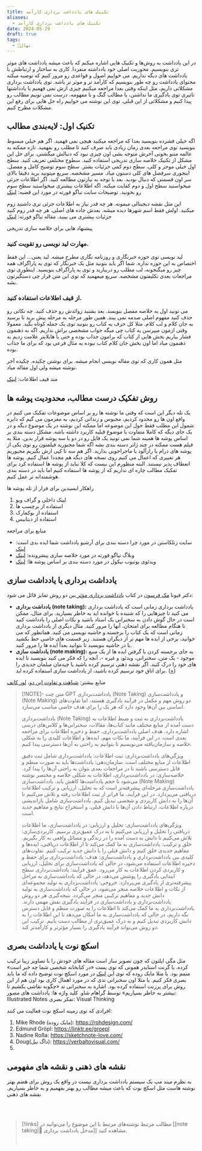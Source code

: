 ```yaml
---
title: تکنیک های یادداشت برداری کارآمد
aliases:
  - تکنیک های یادداشت برداری کارآمد
date: 2024-05-29
draft: true
tags:
  - 🌱نهال
---
```

در این یادداشت به روش‌ها و تکنیک هایی اشاره میکنم که باعث میشه یادداشت های موثر تری بنویسیم. محوریت اصلی خود یادداشته منفردا. کاری به ساختار و ارتباطش با یادداشت های دیگه نداریم. می خواییم اصول و قواعدی رو مرور کنیم که توصیه میکنه محتوای یادداشت رو چه طور بنویسیم که کارآمد تر و موثر تر باشه.
توی یادداشت برداری مشکلاتی داریم، مثل اینکه وقتی بعدا مراجعه میکنیم چیزی ازش نمی فهمیم یا یادداشتها تاثیری توی یادگیری ما نداشتن، یا مطالب گنگ و نا مفهومه، درست نمی تونیم مطالب رو پیدا کنیم و مشکلاتی از این قبلی.
توی این نوشته می خواییم راه حل هایی برای رفع این مشکلات مطرح کنیم.

## تکنیک اول: لایه‌بندی مطالب
اگه خیلی فشرده بنویسید بعدا که مراجعه میکنید هیچی نمی فهمید. اگر هم خیلی مبسوط بنویسید توی مراجعه بعدی زمان زیادی باید صرف کنید تا مطلب رو بفهمید. تازه ممکنه یه عالمه متنو بخونی آخرش متوجه بشی اون چیزی نبود که دنبالش میگشتی.
برای حل این مشکل از تکنیک خلاصه سازی تدریجی استفاده کنید. سطوح مختلفی تعریف کنید. سطح اول خیلی موجز و کلی، سطح دوم کمی جزئیات بشتر. سطح سوم توضیح کامل و مفصل. اینجوری سرفصل های کلی دستون میاد. مسیر مشخصه. سریع میتونید برید دقیقا بالای سر اون قسمتی که دنبال بودید. بعد با توجه به نیازتون مطالعه کنید. اگر اطلاعات جزئی میخواستید سطح اول و دوم کفایت میکنه. اگه اطلاعات بیشتری میخواستید سطح سوم رو بخونید.
توضیحات سایت تیاگو فورته در مورد این قضیه: [لینک](https://fortelabs.com/blog/progressive-summarization-a-practical-technique-for-designing-discoverable-notes/)


این مثل نقشه دیجیتالی میمونه. هر چه قدر نیاز به اطلاعات جزئی تری داشتید زوم میکنید. اولش فقط اسم شهرها دیده میشه. بعدش جاده های اصلی. هر چه قدر زوم کنید جزئیات بیشتری می بینید.
مقاله تیاگو فورته: [لینک](https://medium.com/praxis-blog/how-to-use-evernote-for-your-creative-workflow-f048f0aa3ed1)

پیشنهاد هایی برای خلاصه سازی تدریجی

### مهارت لید نویسی رو تقویت کنید.
لید نویسی توی حوزه خبرنگاری و روزنامه نگاری مطرح میشه. لید یعنی...
این فقط اختصاص به این حوزه نداره. شما اگر باید بتونید مثل یک خبرنگار که توی یه پاراگراف همه چیز رو میگنجونه، لب مطلب رو دربیارید و توی یه پاراگراف بنویسید. اینطوری توی مراجعات بعدی تکلیفتون مشخصه. سریع میفهمید که توی این متن قرار چی دستگیرتون بشه.

### از قیف اطلاعات استفاده کنید.
می تونید اول یه خلاصه مفصل بنویسد. بعد بشنید زوائدش رو حذف کنید. چه نکاتی رو حذف کنید مفهوم اصلی صدمه نمی بیند. همین طور مرحله به مرحله پیش برید تا برسید به جان کلام و لب کلام. مثلا کل حرف یه کتاب رو بتونید توی یک جمله کوتاه بگید.
معمولا وقتی ازمون میپرسن یه کتاب چی میگه جواب مشخصی براش نداریم. اگه به ذهنمون فشار بیاریم بخش هایی از کتاب که برامون جذاب بوده و حتی با هایلایتر علامت زدیم به ذهنمون میاد اما اون بخش جان کلام کتاب نبوده یه مثال فرعی بود که برای ما جذاب بوده. 

مثل همون کاری که توی مقاله نویسی انجام میشه. برای نوشتن چکیده. چکیده آخر نوشته میشه ولی اول مقاله میاد.

متد قیف اطلاعات: [لینک](https://sheridancollege.libguides.com/takingnotesmodule/taking-notes-from-textbooks/information-funnel-method)


## روش تفکیک درست مطالب، محدودیت پوشه ها
یک تله دیگر این است که وقتی ما نوشته ها رو بر اساس موضوعات تفکیک می کنیم در واقع اون ها رو محدود کردیم، محبوس و زندانی کردیم، به مغزمون می گیم که دایره شمول این مطلب فقط حول این موضوعه اما ممکنه این نوشته در یک موضوع دیگه و در یک جای دیگه که کاملا متفاوت با موضوع قبلیه کاربرد داشته باشه. مشکل دسته بندی بر اساس پوشه ها همینه شما نمی تونید یک فایل رو در دو یا سه پوشه قرار بدین. مثلا یه فیلم هست ممکنه در چند ژانر دسته بندی بشه اگه شما مجبورید فیلمتون رو توی یکی از پوشه های درام یا رازآلود یا ماجراجویی بذارید. اگر هم سه تا کپی ازش بگیریم مجبوریم هر تغییری که اعمال می کنیم روی نسخه های دیگه هم مجددا عمال کنیم. پوشه ها انعطاف پذیر نیستند. 
البته منظورم این نیست که کلا نباید از پوشه ها استفاده کرد برای تفکیک مطالب چاره ای نداریم که از پوشه ها استفاده کنیم اما باید در دسته بندی هوشمندانه تر عمل کنیم.

راهکار ابسیدین برای فرار از تله پوشه ها
1. لینک داخلی و گراف ویو
2. استفاده از برچسب ها
3. استفاده از بوکمارک
4. استفاده از دیتابیس

منابع برای مراجعه
- سایت زتلکاستن در مورد چرا دسته بندی برای آرشیو یادداشت شما ایده بدی است: [لینک](https://zettelkasten.de/posts/no-categories/)
- وبلاگ تیاگو فورته در مورد خلاصه سازی پیشرونده: [لینک](https://fortelabs.com/blog/progressive-summarization-a-practical-technique-for-designing-discoverable-notes/)
- ویدئوی یوتیوب نیکول در مورد دسته بندی بر اساس پوشه ها: [لینک](https://www.youtube.com/watch?v=vS-b_RUtL1A)


## یادداشت برداری یا یادداشت سازی
دکتر فیونا [مک فرسون](https://www.amazon.com/stores/author/B0034OX4L6/about?ingress=0&visitId=5056e2dc-ad36-404e-8c3e-7fad8cb9f3af) در کتاب [یادداشت برداری مؤثر ](https://www.amazon.com/Effective-Notetaking-Study-Skills-McPherson/dp/1927166527/?_encoding=UTF8&pd_rd_w=FX4Jw&content-id=amzn1.sym.579192ca-1482-4409-abe7-9e14f17ac827&pf_rd_p=579192ca-1482-4409-abe7-9e14f17ac827&pf_rd_r=131-9099291-0023604&pd_rd_wg=EQplC&pd_rd_r=4ca40121-a196-46f4-970d-b47a01931f3d&ref_=aufs_ap_sc_dsk)بین دو روش تمایز قائل می شود:
- **یادداشت برداری (note taking):**  یادداشت برداری زمانی است که یادداشت برداری می کنید تا چیزهایی را که شنیده یا خوانده اید به خاطر بسپارید. برای مثال، ممکن است در حال گوش دادن به سخنرانی یک استاد باشید و نکات اصلی را یادداشت کنید تا هنگام مطالعه برای امتحان، آنها را مرور کنید. مثال دیگری از یادداشت برداری زمانی است که یک کتاب را برجسته و حاشیه نویسی می کنید. همانطور که می خوانید، برخی از ایده ها مهم تر از دیگران هستند. زیر قسمت های خاصی خط بکشید یا در حاشیه بنویسید تا بتوانید بعداً ایده ها را مرور کنید.
- **یادداشت سازی (note making):** به جای برجسته کردن یا گرفتن ایده ها از یک منبع موجود - یک متن، سخنرانی، ویدئو، و غیره -، آنچه را که فکر می کنید بنویسید تا ایده های خود را درک کنید. اگر نقشه ذهنی ترسیم کرده باشید یا چیدمان مبلمان جدیدی را برای اتاق خود ترسیم کرده باشید، از یادداشت سازی استفاده کرده اید. ([+](https://jarango.com/2023/01/26/note-taking-and-note-making/))

منابع بیشتر: [شباهت و تفاوت این دو](https://bscholarly.com/differences-between-note-taking-and-note-making/)، [لور کانف](https://nesslabs.com/from-note-taking-to-note-making)

> [!NOTE]- متن چت GPT
> یادداشت‌برداری (Note Taking) و یادداشت‌سازی (Note Making) دو روش مهم و مکمل در فرآیند یادگیری هستند، اما تفاوت‌های اساسی بین آن‌ها وجود دارد که هر یک را برای هدف خاصی مناسب می‌سازد.
> 
> یادداشت‌برداری (Note Taking)
> یادداشت‌برداری به ثبت و ضبط اطلاعات به دست آمده از منابع مختلف مانند کتاب‌ها، مقالات، سخنرانی‌ها و کلاس‌های درسی اشاره دارد. هدف اصلی یادداشت‌برداری، حفظ و ذخیره اطلاعات برای مراجعه بعدی است. در این فرآیند، ما نکات مهم، ایده‌ها و اطلاعات کلیدی را به شکلی خلاصه و سازمان‌یافته می‌نویسیم تا بتوانیم به راحتی به آن‌ها دسترسی پیدا کنیم.
> 
> ویژگی‌های یادداشت‌برداری:
> ثبت اطلاعات: یادداشت‌برداری شامل ثبت دقیق اطلاعات از منابع مختلف است.
> سازمان‌دهی: یادداشت‌ها باید به صورت منظم و قابل دسترسی باشند تا در مراجعات بعدی بتوان به راحتی آن‌ها را پیدا کرد.
> خلاصه‌سازی: در یادداشت‌برداری، اطلاعات به شکلی خلاصه و مختصر نوشته می‌شود تا حجم یادداشت‌ها کاهش یابد.
> یادداشت‌سازی (Note Making)
> یادداشت‌سازی مرحله‌ای پیشرفته‌تر است که به تحلیل، ارزیابی و ترکیب اطلاعات دریافتی می‌پردازد. در این فرآیند، ما فراتر از ثبت اطلاعات رفته و تلاش می‌کنیم تا آن‌ها را به دانش کاربردی و شخصی تبدیل کنیم. یادداشت‌سازی شامل بازاندیشی درباره اطلاعات، ارتباط دادن آن‌ها با دانش قبلی، و استخراج نتایج و مفاهیم جدید است.
> 
> ویژگی‌های یادداشت‌سازی:
> تحلیل و ارزیابی: در یادداشت‌سازی، ما اطلاعات دریافتی را تحلیل و ارزیابی می‌کنیم تا به درک عمیق‌تری برسیم.
> کاربردی‌سازی: تلاش می‌کنیم تا دانش به دست آمده را در زندگی و مسائل واقعی به کار بگیریم.
> خلق و ترکیب: یادداشت‌سازی به ما کمک می‌کند تا از اطلاعات دریافتی، ایده‌ها و مفاهیم جدیدی خلق کنیم و دانش قبلی را با دانش جدید ترکیب کنیم.
> تفاوت‌های کلیدی بین یادداشت‌برداری و یادداشت‌سازی:
> هدف: یادداشت‌برداری برای حفظ و ذخیره اطلاعات استفاده می‌شود، در حالی که یادداشت‌سازی برای تحلیل، ارزیابی و کاربردی کردن اطلاعات به کار می‌رود.
> عمق فرآیند: یادداشت‌برداری سطح ابتدایی یادگیری را پوشش می‌دهد، در حالی که یادداشت‌سازی به مراحل پیشرفته‌تری از یادگیری می‌پردازد.
> خروجی: یادداشت‌برداری به تولید مجموعه‌ای از نکات و اطلاعات خلاصه منجر می‌شود، در حالی که یادداشت‌سازی به تولید دانش جدید و مفاهیم ترکیبی منجر می‌گردد.
> نتیجه‌گیری
> هر دو روش یادداشت‌برداری و یادداشت‌سازی در فرآیند یادگیری نقش مهمی دارند. یادداشت‌برداری به ما کمک می‌کند تا اطلاعات را به صورت منظم و قابل دسترس نگه داریم، در حالی که یادداشت‌سازی به ما امکان می‌دهد تا این اطلاعات را به دانش کاربردی تبدیل کنیم و به درک عمیق‌تری از مطالب دست یابیم. ترکیب این دو روش می‌تواند فرآیند یادگیری را بسیار مؤثرتر و کارآمدتر کند.







## اسکچ نوت یا یادداشت بصری
مثل مگی اپلتون که چون تصویر ساز است مقاله های خودش را با تصاویر زیبا ترکیب کرده. یا گرنت اسنایدر همونی که توی پست «در کتابخانه شخصی شما چه خبر است» متمم بود. یا مثلا مایک روده که توی این [لینک](https://rohdesign.com/sketchnotes) در مورد اسکچ نوت توضیح داده که ما باید بصری فکر کنیم. یا مثلا اون سخنرانی تدی که در مورد اهمال کاری بود اون هم از این روش برای پرزنت استفاده کرده بود.
اشاره به سخنرانی تد «چگونه نقاشی بکشیم تا بیشتر به خاطر بسپاریم» توسط گراهام شاو.
کلید واژه ها:
یادداشت های مصور: Illustrated Notes
تفکر بصری: Visual Thinking

افرادی که توی زمینه اسکچ نوت فعالیت می کنند:
1. Mike Rhode (مایک روده): https://rohdesign.com/
2. Edmund Gröpl: https://linktr.ee/groepl
3. Nadine Roßa: https://sketchnote-love.com/
4. Doug(داگ نیل): https://verbaltovisual.com/
5. 





## نقشه های ذهنی و نقشه های مفهومی
به نظرم میند مپ یک سیستم یادداشت برداری نیست در واقع یک روش برای هضم بهتر نوشته هاست مثل اسکچ نوت که باعث میشه مطالب رو بهتر بفهمیم و به خاطر بسپاریم. 
نقشه های ذهنی







<br/><br/>

> [!links] مطالب مرتبط
> نوشته‌های مرتبط با این موضوع را می‌توانید در [[note taking|📝 مدخل یادداشت برداری]] مشاهده کنید.
> 
> <br/>
